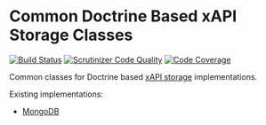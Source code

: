 Common Doctrine Based xAPI Storage Classes
==========================================

[![Build Status](https://travis-ci.org/php-xapi/xapi-doctrine-storage.svg?branch=master)](https://travis-ci.org/php-xapi/xapi-doctrine-storage)
[![Scrutinizer Code Quality](https://scrutinizer-ci.com/g/php-xapi/xapi-doctrine-storage/badges/quality-score.png?b=master)](https://scrutinizer-ci.com/g/php-xapi/xapi-doctrine-storage/?branch=master)
[![Code Coverage](https://scrutinizer-ci.com/g/php-xapi/xapi-doctrine-storage/badges/coverage.png?b=master)](https://scrutinizer-ci.com/g/php-xapi/xapi-doctrine-storage/?branch=master)

Common classes for Doctrine based [xAPI storage](https://github.com/xabbuh/xapi-storage-api/)
implementations.

Existing implementations:

* [MongoDB](https://github.com/xabbuh/xapi-mongodb-storage/)
